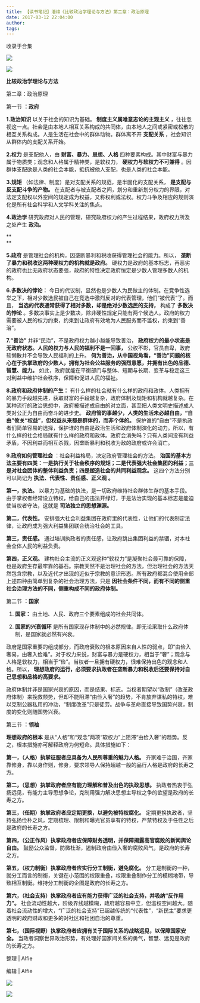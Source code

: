 ```yaml
---
title: 【读书笔记】潘维《比较政治学理论与方法》第二章：政治原理
date: 2017-03-12 22:04:00
author: 
tags: 
---
```



收录于合集

![](/images/4438/2.png)

  

![](/images/4438/3.jpeg)

  

**比较政治学理论与方法**

  

第二章：政治原理

  

第一节 **：政府**

  

 **1.政治知识** 以关于社会的知识为基础。 **制度主义属唯意志论的主观主义**
，往往忽视这一点。社会是由本地人相互关系构成的共同体，由本地人之间或紧密或松散的相互关系构成。人是生活在社会中的群体动物。群体离不开 **支配关系**
，社会知识从群体内的支配关系开始。

  

 **2.权力** 是支配他人，由 **财富、暴力、思想、人格** 四种要素构成。其中财富与暴力属于物质类；观念和人格属于精神类，是软权力，
**硬权力与软权力不可兼得** 。因群体支配欲是人类的社会本能，抵抗被他人支配，也是人类的社会本能。

  

 **3.规矩** （如法律、制度）是对支配关系的规范，是半固化的支配关系， **是支配与反支配斗争的产物。**
在支配者与被支配者之间，划分和重新划分权力的界限，对法定支配权以外空间的规定成为权益，又称权利或法权。权力斗争及相应的规则演化是所有社会科学和人文学科关注的焦点。

  

 **4.政治学** 研究政府对人民的管理，研究政府权力的产生过程结果，政府权力所及之处产生 **政治。**

 **  
**

 **5.政府** 是管理社会的机构，因垄断暴利和税收获得管理社会的能力。所以， **垄断了暴力和税收这两种硬权力的机构就是政府。**
硬权力是政府的基本标志，再恶劣的政府也比无政府状态要强，政府的特性决定政府恒定是少数人管理多数人的机构。

  

 **6.多数决的悖论：**
今日的代议制，显然也是少数人为民做主的体制。在竞争性选举之下，相对少数选民被自己在竞选中激烈反对的代表管理，他们“被代表”了。而且，
**当选的代表通常获得了相对多数，却是绝对少数选民的支持，** 构成了 **多数决的悖论**
。多数决事实上是少数决，除非硬性规定只能有两个候选人。政府的权力需要被人民的权力约束，约束到让政府有效地为人民服务而不滥权，约束到“善治”。

  

 **7.“善治”** 并非“民治”，不是政府权力越小越能导致善治， **政府权力的最小状态是无政府状态。人民的权力与人民的福利不是一回事，**
公权不彰，官员自卑，政府软懒散并不会导致人民福利的上升。
**何为善治，从中国视角看，“善治”问题的核心在于执掌政府的少数人，拥有为社会公益服务的强烈意愿，并拥有出色的品德、智慧、能力。**
如此，政府就能在平衡部门与整体、短期与长期、变革与稳定这三对利益中维护社会秩序，保障和促进人民的福祉。

  

 **8.政府和政府体制的产生：**
有什么样的社会就有什么样的政府和政体。人类拥有的暴力手段越先进，获取财富的手段越复杂，政府体制及规矩和机构就越复杂。在某种流行的政治思想中，政府被描述成自由的对立面，甚至把人类文明史描述成人类对公正为自由而奋斗的进步史。
**政府管的事越少，人类的生活未必越自由，“自由”攸关“权益”，但权益从来都是群体的，而非个体的。**
保护谁的“自由”不是执政者们简单容易的选择，保护谁的自由是政治生活和政府体制演化的动力。所以，有什么样的社会格局就有什么样的政府和政体。政府会消失吗？只有人类间没有利益矛盾，不因利益而相互杀戮，因垄断暴利和税收为敌的政府或许会消亡。

  

 **9.政府如何管理社会** ：社会利益格局，决定政府管理社会的方法。
**治国的基本方法主要有四类：一是执行关于社会秩序的规矩；二是代表强大社会集团的利益；三是对社会团体的整体利益负责；四是塑造社会的共同利益观念。**
这四个方法分别可以简记为 **执法、代表性、责任感、正义观** **。**

 **第一，执法。**
以暴力为基础的执法，是一切政府维持社会群体生存的基本手段。由于掌权者经常设立特权，给自己的违法开绿灯，于是法治实现的基本标志是能迫使当权者守法，这就是
**司法独立的思想渊源。**

 **第二，代表性。** 安排强大社会利益集团在政府里的代表性，让他们的代表制定法律，让政府成为强大利益集团联合统治社会的工具。

 **第三，责任感。** 通过培训执政者的责任感，让政府跳出集团利益的禁锢，对本社会全体人民的利益负责。

 **第四，正义观。**
建构社会主流的正义观这种“软权力”是凝聚社会最可靠的保障，也是政府生存最牢靠的基石。宗教天然不是治理社会的方法，但治理社会的方法天然包含宗教，以及近代才出现的近似于宗教的意识形态。所有政府都混合使用全部上述四种由简单到复杂的社会治理方法，只是
**因社会条件不同，而有不同的侧重社会治理方法的不同，侧重构成不同的政府体制。**

  

第二节 **：国家**

  

1. **国家：** 由土地、人民、政府三个要素组成的社会共同体。

  

2. **国家的兴衰循环** 是所有国家现存体制中的必然规律。即无论采取什么政府体制，是国家就必然有兴衰。

政府是国家重要的组成部分，而政府衰败的根本原因来自人性的弱点，即“由俭入奢易，由奢入俭难”。对于权力来说，财富与暴力是硬权力，相当于“奢”；观念与人格是软权力，相当于“俭”。当权者一旦拥有硬权力，很难保持出色的观念和人格。所以，
**理想政府的运行，必须要求执政者在垄断暴力和税收后还要保持对自己思想和品格的高要求。**

政府体制并非是国家兴衰的原因，而是结果、标志。当权者期望以“改制”（改革政府体制）来挽救颓势，但却不能阻滞“由俭入奢”的趋势，不肯放弃谋私的特权，难以克制公器私用的冲动，“制度改革”只是徒劳。战争与革命直接导致国势兴衰，制度的变化则随国势兴衰。

  

第三节 **：领袖**

  

 **理想政府的根本** 是从“人格”和“观念”两项“软权力”上阻滞“由俭入奢”的趋势。反之，根本措施亦可解释政府为何短命。具体措施如下：

 **第一，（人格）执掌征服者应具备为人民所尊重的魅力人格。**
齐家难于治国，齐家靠修身，靠以身作则，修身，要求领导人保持超越一般的品行人格是政府的长寿之方。

 **第二，（思想）执掌政府者应有能力理解和普及出色的执政思想。**
执政者热衷于弘扬远见，有能力主导思想争论，克制用强力解决思想主导权之争的欲望是政府的长寿之方。

 **第三，（任期）执掌政府者应定期更换，以避免被特权腐化。**
定期更换执政者，坚持弘扬俭朴之风，定期梳理、限制和曝光官员享有的特权，严禁特权及于任性之后是政府的长寿之方。

 **第四，（公正作风）执掌政府者应保障财务透明，并保障揭露高官腐败的新闻舆论自由。**
鼓励公众监督，防微杜渐，遏制政府由俭入奢的腐败风气，是政府的长寿之方。

 **第五，（权力制衡）执掌政府者应实行分工制衡，避免腐化。**
分工是制衡的一种，就分工而言的制衡，关键在小范围的权限重叠，权限重叠制作分工的模糊地带，导致相互制衡。维持分工制衡的企图是政府的长寿之方。

 **第六，（社会支持）执掌政府者应有能力获得广泛的社会支持，并吸纳“反作用力”。**
社会流动性越大，阶级界线越模糊，政府越容易中立，但滥权空间越大。随着社会流动性的增大，“广泛的社会支持”已超越传统的“代表性”，“新民主”要求更透明的政府财政和更多的对社区和社团自治的尊重。

 **第七，（国际视野）执掌政府者应拥有关于国际关系的战略远见，以保障国家安全。**
当政者洞察世界政治形势，有处理好国家间关系的勇气，智慧、远见是政府的长寿之方。

整理 | Alfie

编辑 | Alfie

![](/images/4438/4.jpeg)

![](/images/4438/5.png)

  

